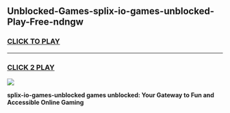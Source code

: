 
## Unblocked-Games-splix-io-games-unblocked-Play-Free-ndngw
<h3>
<a href="https://premium76.site?title=splix-io-games-unblocked&ref=23A">CLICK TO PLAY</a></h3>
<hr>

<h3>
<a href="https://premium76.site?title=splix-io-games-unblocked&ref=23A">CLICK 2 PLAY</a>
  
</h3>

<a href="https://premium76.site?title=splix-io-games-unblocked&ref=23A"><img src="https://clearcache.store/games.png"></a>


**splix-io-games-unblocked games unblocked: Your Gateway to Fun and Accessible Online Gaming**
